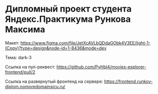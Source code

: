 # Дипломный проект студента Яндекс.Практикума Рункова Максима

Макет: https://www.figma.com/file/JetXcAVLbQDdaGObk4V3EE/light-1-(Copy)?type=design&node-id=1-8436&mode=dev

Тема: dark-3

Ссылка на пул-реквест: https://github.com/PyHbl4/movies-explorer-frontend/pull/2

Ссылка на развернутый фронтенд на сервере: https://frontend.runkov-diplom.nomoredomainsicu.ru/